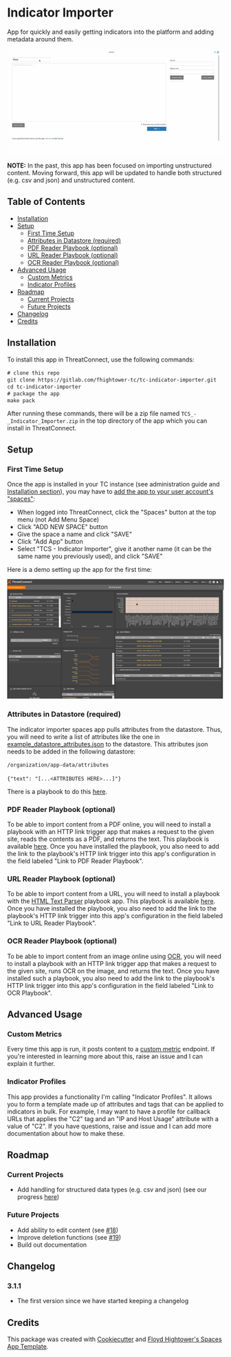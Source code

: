 # Indicator Importer

App for quickly and easily getting indicators into the platform and adding metadata around them.

![Indicator importer: quick and easy](demos/demo.gif)

**NOTE:** In the past, this app has been focused on importing unstructured content. Moving forward, this app will be updated to handle both structured (e.g. csv and json) and unstructured content.

## Table of Contents

- [Installation](#installation)
- [Setup](#setup)
  - [First Time Setup](#first-time-setup)
  - [Attributes in Datastore (required)](#attributes-in-datastore-required)
  - [PDF Reader Playbook (optional)](#pdf-reader-playbook-optional)
  - [URL Reader Playbook (optional)](#url-reader-playbook-optional)
  - [OCR Reader Playbook (optional)](#ocr-reader-playbook-optional)
- [Advanced Usage](#advanced-usage)
  - [Custom Metrics](#custom-metrics)
  - [Indicator Profiles](#indicator-profiles)
- [Roadmap](#roadmap)
  - [Current Projects](#current-projects)
  - [Future Projects](#future-projects)
- [Changelog](#changelog)
- [Credits](#credits)

## Installation

To install this app in ThreatConnect, use the following commands:

```
# clone this repo
git clone https://gitlab.com/fhightower-tc/tc-indicator-importer.git
cd tc-indicator-importer
# package the app
make pack
```

After running these commands, there will be a zip file named `TCS_-_Indicator_Importer.zip` in the top directory of the app which you can install in ThreatConnect.

## Setup

### First Time Setup

Once the app is installed in your TC instance (see administration guide and [Installation section](#installation)), you may have to [add the app to your user account's "spaces"](https://training.threatconnect.com/learn/article/spaces-kb-article):

- When logged into ThreatConnect, click the "Spaces" button at the top menu (not Add Menu Space)
- Click "ADD NEW SPACE" button
- Give the space a name and click "SAVE"
- Click "Add App" button
- Select "TCS - Indicator Importer", give it another name (it can be the same name you previously used), and click "SAVE"

Here is a demo setting up the app for the first time:

![Indicator importer setup](demos/setup_spaces_app.gif)

### Attributes in Datastore (required)

The indicator importer spaces app pulls attributes from the datastore. Thus, you will need to write a list of attributes like the one in [example_datastore_attributes.json](https://gitlab.com/fhightower-tc/tc-indicator-importer/-/blob/master/example_datastore_attributes.json) to the datastore. This attributes json needs to be added in the following datastore:

```
/organization/app-data/attributes

{"text": "[...<ATTRIBUTES HERE>...]"}
```

There is a playbook to do this [here](https://github.com/ThreatConnect-Inc/threatconnect-playbooks/tree/master/playbooks/TCPB-HT-Unstructured%20Indicator%20Importer%20Attribute%20Recorder).

### PDF Reader Playbook (optional)

To be able to import content from a PDF online, you will need to install a playbook with an HTTP link trigger app that makes a request to the given site, reads the contents as a PDF, and returns the text. This playbook is available [here](https://github.com/ThreatConnect-Inc/threatconnect-playbooks/tree/master/playbooks/TCPB-HT-PDF%20Reader). Once you have installed the playbook, you also need to add the link to the playbook's HTTP link trigger into this app's configuration in the field labeled "Link to PDF Reader Playbook".

### URL Reader Playbook (optional)

To be able to import content from a URL, you will need to install a playbook with the [HTML Text Parser](https://github.com/ThreatConnect-Inc/threatconnect-playbooks/tree/master/apps/TCPB_-_HTML_Text_Parser) playbook app. This playbook is available [here](https://github.com/ThreatConnect-Inc/threatconnect-playbooks/tree/master/playbooks/TCPB-HT-URL%20Reader). Once you have installed the playbook, you also need to add the link to the playbook's HTTP link trigger into this app's configuration in the field labeled "Link to URL Reader Playbook".

### OCR Reader Playbook (optional)

To be able to import content from an image online using [OCR](https://en.wikipedia.org/wiki/Optical_character_recognition), you will need to install a playbook with an HTTP link trigger app that makes a request to the given site, runs OCR on the image, and returns the text. Once you have installed such a playbook, you also need to add the link to the playbook's HTTP link trigger into this app's configuration in the field labeled "Link to OCR Playbook".

## Advanced Usage

### Custom Metrics

Every time this app is run, it posts content to a [custom metric](https://docs.threatconnect.com/en/latest/rest_api/custom_metrics/custom_metrics.html#custom-metrics) endpoint. If you're interested in learning more about this, raise an issue and I can explain it further.

### Indicator Profiles

This app provides a functionality I'm calling "Indicator Profiles". It allows you to form a template made up of attributes and tags that can be applied to indicators in bulk. For example, I may want to have a profile for callback URLs that applies the "C2" tag and an "IP and Host Usage" attribute with a value of "C2". If you have questions, raise and issue and I can add more documentation about how to make these.

## Roadmap

### Current Projects

- Add handling for structured data types (e.g. csv and json) (see our progress [here](https://gitlab.com/fhightower-tc/tc-indicator-importer/-/milestones/1))

### Future Projects

- Add ability to edit content (see [#18](https://gitlab.com/fhightower-tc/tc-indicator-importer/issues/18))
- Improve deletion functions (see [#19](https://gitlab.com/fhightower-tc/tc-indicator-importer/issues/19))
- Build out documentation

## Changelog

### 3.1.1

- The first version since we have started keeping a changelog

## Credits

This package was created with [Cookiecutter](https://github.com/audreyr/cookiecutter) and [Floyd Hightower's Spaces App Template](https://gitlab.com/fhightower-templates/threatconnect-js-spaces-template).
